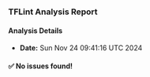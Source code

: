 ### TFLint Analysis Report
#### Analysis Details
- **Date:** Sun Nov 24 09:41:16 UTC 2024

#### :white_check_mark: No issues found!
